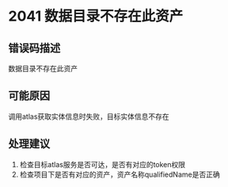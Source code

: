 # 2041 数据目录不存在此资产<a name="dgc_01_350"></a>

## 错误码描述<a name="zh-cn_topic_0000001160798939_section15780185619222"></a>

数据目录不存在此资产

## 可能原因<a name="zh-cn_topic_0000001160798939_section1362214715232"></a>

调用atlas获取实体信息时失败，目标实体信息不存在

## 处理建议<a name="zh-cn_topic_0000001160798939_section16890121852314"></a>

1.  检查目标atlas服务是否可达，是否有对应的token权限
2.  检查项目下是否有对应的资产，资产名称qualifiedName是否正确

